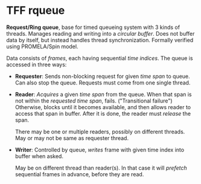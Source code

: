 # TFF rqueue
**Request/Ring queue**, base for timed queueing system with 3 kinds of
threads. Manages reading and writing into a _circular buffer_. Does not
buffer data by itself, but instead handles thread synchronization.
Formally verified using PROMELA/Spin model.

Data consists of _frames_, each having sequential _time indices_. The
queue is accessed in three ways:

 * **Requester**: Sends non-blocking request for given _time span_ to
   queue. Can also stop the queue.
   Requests must come from one single thread.

 * **Reader**: _Acquires_ a given _time span_ from the queue. When that span
   is not within the _requested time span_, fails. ("Transitional failure")
   Otherwise, blocks until it becomes available, and then allows reader to
   access that span in buffer. After it is done, the reader must _release_
   the span.

   There may be one or multiple readers, possibly on different threads.
   May or may not be same as requester thread.

 * **Writer**: Controlled by queue, _writes_ frame with given time index
   into buffer when asked.

   May be on different thread than reader(s). In that case it will _prefetch_
   sequential frames in advance, before they are read.



